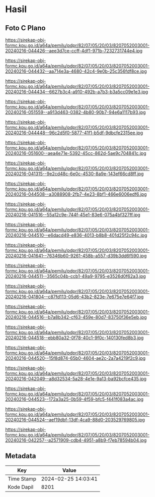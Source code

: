 # Hasil

## Foto C Plano

https://sirekap-obj-formc.kpu.go.id/a64a/pemilu/pdpr/82/07/05/20/03/8207052003001-20240216-044426--aee3d7ce-ccff-4df1-971b-7232731744e4.jpg

https://sirekap-obj-formc.kpu.go.id/a64a/pemilu/pdpr/82/07/05/20/03/8207052003001-20240216-044432--aa714e3a-4680-42c4-9e0b-25c356fdf8ce.jpg

https://sirekap-obj-formc.kpu.go.id/a64a/pemilu/pdpr/82/07/05/20/03/8207052003001-20240216-044434--6627b3c4-a910-492b-a7b3-b3a5cc09e1e3.jpg

https://sirekap-obj-formc.kpu.go.id/a64a/pemilu/pdpr/82/07/05/20/03/8207052003001-20240216-051559--a913d463-0382-4b80-90b7-94e6a1117b93.jpg

https://sirekap-obj-formc.kpu.go.id/a64a/pemilu/pdpr/82/07/05/20/03/8207052003001-20240216-044448--96c2d5f0-5877-41f1-b5df-9dbcfe2315ee.jpg

https://sirekap-obj-formc.kpu.go.id/a64a/pemilu/pdpr/82/07/05/20/03/8207052003001-20240216-051600--aea4e71e-5392-45cc-862d-5ae9c704841c.jpg

https://sirekap-obj-formc.kpu.go.id/a64a/pemilu/pdpr/82/07/05/20/03/8207052003001-20240216-041315--9e2cd48c-6e0c-4530-8a9e-143ef66cd8ff.jpg

https://sirekap-obj-formc.kpu.go.id/a64a/pemilu/pdpr/82/07/05/20/03/8207052003001-20240216-044508--a3088908-2fb7-4e23-8bf1-466e6006edf6.jpg

https://sirekap-obj-formc.kpu.go.id/a64a/pemilu/pdpr/82/07/05/20/03/8207052003001-20240216-041516--55a12c9e-744f-45e1-83e6-075a4bf327ff.jpg

https://sirekap-obj-formc.kpu.go.id/a64a/pemilu/pdpr/82/07/05/20/03/8207052003001-20240216-044510--e6dacd49-e836-4013-b8b8-401d25f2c94c.jpg

https://sirekap-obj-formc.kpu.go.id/a64a/pemilu/pdpr/82/07/05/20/03/8207052003001-20240216-041641--76346b60-9261-458b-a557-d39b3dd6f590.jpg

https://sirekap-obj-formc.kpu.go.id/a64a/pemilu/pdpr/82/07/05/20/03/8207052003001-20240216-044511--3565c04b-ccb1-49a9-9795-e3526d0f62a3.jpg

https://sirekap-obj-formc.kpu.go.id/a64a/pemilu/pdpr/82/07/05/20/03/8207052003001-20240216-041804--c87fd113-05d6-43b2-823e-7e675e7e64f7.jpg

https://sirekap-obj-formc.kpu.go.id/a64a/pemilu/pdpr/82/07/05/20/03/8207052003001-20240216-044516--b7a8b342-cf63-459e-80d7-83750f36e5eb.jpg

https://sirekap-obj-formc.kpu.go.id/a64a/pemilu/pdpr/82/07/05/20/03/8207052003001-20240216-044518--ebb80a32-0f78-40c1-9f0c-140130fed8b3.jpg

https://sirekap-obj-formc.kpu.go.id/a64a/pemilu/pdpr/82/07/05/20/03/8207052003001-20240216-044520--15f8d874-65b0-4604-ae2c-2a7a4219f2c9.jpg

https://sirekap-obj-formc.kpu.go.id/a64a/pemilu/pdpr/82/07/05/20/03/8207052003001-20240216-042049--a8d32534-5a28-4e1e-9a13-ba92bcfce435.jpg

https://sirekap-obj-formc.kpu.go.id/a64a/pemilu/pdpr/82/07/05/20/03/8207052003001-20240216-044523--172a3a25-0b59-4f59-bfc5-f441f083a4ac.jpg

https://sirekap-obj-formc.kpu.go.id/a64a/pemilu/pdpr/82/07/05/20/03/8207052003001-20240216-044524--aef19dbf-13df-4ca9-88d0-203529769805.jpg

https://sirekap-obj-formc.kpu.go.id/a64a/pemilu/pdpr/82/07/05/20/03/8207052003001-20240216-042257--a2571909-cdb4-4951-a8b9-f7eb78594b04.jpg


## Metadata

| Key        | Value               |
| ---------- | ------------------- |
| Time Stamp | 2024-02-25 14:03:41 |
| Kode Dapil | 8201                |



